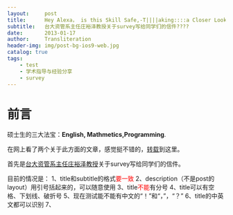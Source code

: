 ```yaml
---
layout:     post
title:      Hey Alexa， is this Skill Safe,-T||||aking::::a Closer Look at the Alexa Skill Ecosystem
subtitle:   台大资管系主任庄裕泽教授关于survey写给同学们的信件????
date:       2013-01-17
author:     Transliteration
header-img: img/post-bg-ios9-web.jpg
catalog: true
tags:
    - test
    - 学术指导与经验分享
    - survey 
---
```

	
# 前言

硕士生的三大法宝：**English, Mathmetics,Programming**.

在网上看了两个关于此方面的文章，感觉挺不错的，[转载](https://www.douban.com/group/topic/36085879/)到这里。

首先是[台大资管系主任庄裕泽教授](https://management.ntu.edu.tw/IM/faculty/teacher/sn/10)关于survey写给同学们的信件。


目前的情况是：
1、title和subtitle的格式<font color=red>要一致</font>
2、description（不是post的layout）用引号括起来的，可以随意使用
3、title<font color=red>不能</font>有分号
4、title可以有空格、下划线、破折号
5、现在测试能不能有中文的“！”和“，”，“？”
6、title的中英文都可以识别
7、
